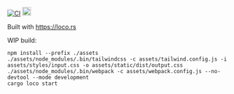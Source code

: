 [![CI](https://github.com/swlody/setlist_list/actions/workflows/ci.yaml/badge.svg)](https://github.com/swlody/setlist_list/actions/workflows/ci.yaml)
<a href='http://www.recurse.com' title='Made with love at the Recurse Center'><img src='https://cloud.githubusercontent.com/assets/2883345/11325206/336ea5f4-9150-11e5-9e90-d86ad31993d8.png' height='20px'/></a>

Built with https://loco.rs

WIP build:

```
npm install --prefix ./assets
./assets/node_modules/.bin/tailwindcss -c assets/tailwind.config.js -i assets/styles/input.css -o assets/static/dist/output.css
./assets/node_modules/.bin/webpack -c assets/webpack.config.js --no-devtool --mode development
cargo loco start
```
